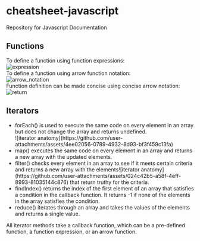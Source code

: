 # cheatsheet-javascript
Repository for Javascript Documentation


## Functions
To define a function using function expressions:<br>
![expression](https://github.com/user-attachments/assets/abb7c0ae-0492-447b-b173-4dd66dc8cb9a)
<br>
To define a function using arrow function notation:<br>
![arrow_notation](https://github.com/user-attachments/assets/c458794f-bd9d-44f5-9d44-eb5b6daf56f3)
<br>
Function definition can be made concise using concise arrow notation:<br>
![return](https://github.com/user-attachments/assets/e00ef0cc-4673-4872-8689-d166044de1bf)
<br>


## Iterators
<ul>
  <li>
    forEach() is used to execute the same code on every element in an array but does not change the array and returns undefined.
    <br>
    ![iterator anatomy](https://github.com/user-attachments/assets/4ee02056-0789-4932-8d93-bf3f459c13fa)
  </li>
  
  <li>map() executes the same code on every element in an array and returns a new array with the updated elements.</li>
  <li>filter() checks every element in an array to see if it meets certain criteria and returns a new array with the elements![iterator anatomy](https://github.com/user-attachments/assets/024c42b5-a58f-4eff-8993-81035144c876)
 that return truthy for the criteria.</li>
  <li>findIndex() returns the index of the first element of an array that satisfies a condition in the callback function. It returns -1 if none of the elements in the array satisfies the condition.</li>
  <li>reduce() iterates through an array and takes the values of the elements and returns a single value.</li>
</ul>
All iterator methods take a callback function, which can be a pre-defined function, a function expression, or an arrow function.






